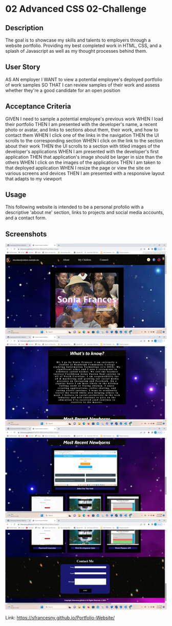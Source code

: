 # 02 Advanced CSS 02-Challenge
<!-- On-the-job ticket or feature request Challenges -->

## Description 
The goal is to showcase my skills and talents to employers through a website portfolio. Providing my best completed work in HTML, CSS, and a splash of Javascript as well as my thought processes behind them.

## User Story

AS AN employer
I WANT to view a potential employee's deployed portfolio of work samples
SO THAT I can review samples of their work and assess whether they're a good candidate for an open position

## Acceptance Criteria

GIVEN I need to sample a potential employee's previous work
WHEN I load their portfolio
THEN I am presented with the developer's name, a recent photo or avatar, and links to sections about them, their work, and how to contact them
WHEN I click one of the links in the navigation
THEN the UI scrolls to the corresponding section
WHEN I click on the link to the section about their work
THEN the UI scrolls to a section with titled images of the developer's applications
WHEN I am presented with the developer's first application
THEN that application's image should be larger in size than the others
WHEN I click on the images of the applications
THEN I am taken to that deployed application
WHEN I resize the page or view the site on various screens and devices
THEN I am presented with a responsive layout that adapts to my viewport

## Usage 

This following website is intended to be a personal profolio with a descriptive 'about me' section, links to projects and social media accounts, and a contact form. 

 ## Screenshots
<img src="Portfolio1.png"/>
<img src="Portfolio2.png"/> 
<img src="Portfolio3.png"/> 
<img src="Portfolio4.png"/> 


Link: https://sfrancesny.github.io/Portfolio-Website/
